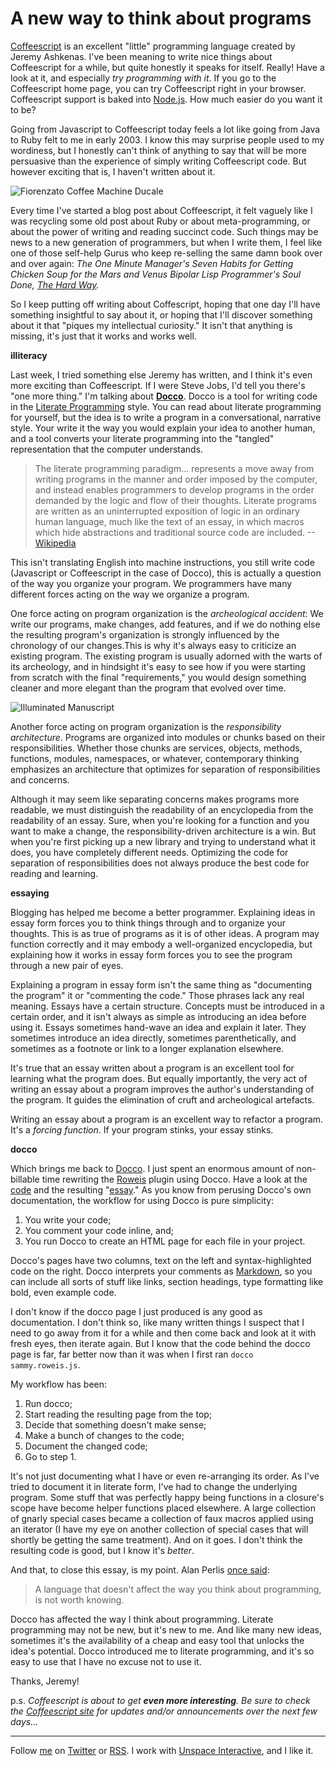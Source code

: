 A new way to think about programs
===

[Coffeescript][coffee] is an excellent "little" programming language created by Jeremy Ashkenas. I've been meaning to write nice things about Coffeescript for a while, but quite honestly it speaks for itself. Really! Have a look at it, and especially *try programming with it*. If you go to the Coffeescript home page, you can try Coffeescript right in your browser. Coffeescript support is baked into [Node.js][node]. How much easier do you want it to be?

Going from Javascript to Coffeescript today feels a lot like going from Java to Ruby felt to me in early 2003. I know this may surprise people used to my wordiness, but I honestly can't think of anything to say that will be more persuasive than the experience of simply writing Coffeescript code. But however exciting that is, I haven't written about it.

![Fiorenzato Coffee Machine Ducale](https://www.coffeeitalia.co.uk/prodimages/fiorenzato/professional/ducale/Ducale-fronte_300.jpg)

Every time I've started a blog post about Coffeescript, it felt vaguely like I was recycling some old post about Ruby or about meta-programming, or about the power of writing and reading succinct code. Such things may be news to a new generation of programmers, but when I write them, I feel like one of those self-help Gurus who keep re-selling the same damn book over and over again: *The One Minute Manager's Seven Habits for Getting Chicken Soup for the Mars and Venus Bipolar Lisp Programmer's Soul Done, [The Hard Way][lpthw].*

So I keep putting off writing about Coffescript, hoping that one day I'll have something insightful to say about it, or hoping that I'll discover something about it that "piques my intellectual curiosity." It isn't that anything is missing, it's just that it works and works well.

**illiteracy**

Last week, I tried something else Jeremy has written, and I think it's even more exciting than Coffeescript. If I were Steve Jobs, I'd tell you there's "one more thing." I'm talking about **[Docco][docco]**. Docco is a tool for writing code in the [Literate Programming][lp] style. You can read about literate programming for yourself, but the idea is to write a program in a conversational, narrative style. Your write it the way you would explain your idea to another human, and a tool converts your literate programming into the "tangled" representation that the computer understands.

> The literate programming paradigm... represents a move away from writing programs in the manner and order imposed by the computer, and instead enables programmers to develop programs in the order demanded by the logic and flow of their thoughts. Literate programs are written as an uninterrupted exposition of logic in an ordinary human language, much like the text of an essay, in which macros which hide abstractions and traditional source code are included. --[Wikipedia][lp]

This isn't translating English into machine instructions, you still write code (Javascript or Coffeescript in the case of Docco), this is actually a question of the way you organize your program. We programmers have many different forces acting on the way we organize a program.

One force acting on program organization is the *archeological accident*: We write our programs, make changes, add features, and if we do nothing else the resulting program's organization is strongly influenced by the chronology of our changes.This is why it's always easy to criticize an existing program. The existing program is usually adorned with the warts of its archeology, and in hindsight it's easy to see how if you were starting from scratch with the final "requirements," you would design something cleaner and more elegant than the program that evolved over time.

![Illuminated Manuscript](http://upload.wikimedia.org/wikipedia/commons/thumb/1/15/Meister_des_Mar%C3%A9chal_de_Boucicaut_001.jpg/370px-Meister_des_Mar%C3%A9chal_de_Boucicaut_001.jpg)

Another force acting on program organization is the *responsibility architecture*. Programs are organized into modules or chunks based on their responsibilities. Whether those chunks are services, objects, methods, functions, modules, namespaces, or whatever, contemporary thinking emphasizes an architecture that optimizes for separation of responsibilities and concerns.

Although it may seem like separating concerns makes programs more readable, we must distinguish the readability of an encyclopedia from the readability of an essay. Sure, when you're looking for a function and you want to make a change, the responsibility-driven architecture is a win. But when you're first picking up a new library and trying to understand what it does, you have completely different needs. Optimizing the code for separation of responsibilities does not always produce the best code for reading and learning.

**essaying**

Blogging has helped me become a better programmer. Explaining ideas in essay form forces you to think things through and to organize your thoughts. This is as true of programs as it is of other ideas. A program may function correctly and it may embody a well-organized encyclopedia, but explaining how it works in essay form forces you to see the program through a new pair of eyes.

Explaining a program in essay form isn't the same thing as "documenting the program" it or "commenting the code." Those phrases lack any real meaning. Essays have a certain structure. Concepts must be introduced in a certain order, and it isn't always as simple as introducing an idea before using it. Essays sometimes hand-wave an idea and explain it later. They sometimes introduce an idea directly, sometimes parenthetically, and sometimes as a footnote or link to a longer explanation elsewhere.

It's true that an essay written about a program is an excellent tool for learning what the program does. But equally importantly, the very act of writing an essay about a program improves the author's understanding of the program. It guides the elimination of cruft and archeological artefacts.

Writing an essay about a program is an excellent way to refactor a program. It's a *forcing function*. If your program stinks, your essay stinks.

**docco**

Which brings me back to [Docco][docco]. I just spent an enormous amount of non-billable time rewriting the [Roweis][roweis] plugin using Docco. Have a look at the [code][roweis_code] and the resulting "[essay][roweis_docco]." As you know from perusing Docco's own documentation, the workflow for using Docco is pure simplicity:

1. You write your code;
2. You comment your code inline, and;
3. You run Docco to create an HTML page for each file in your project.

Docco's pages have two columns, text on the left and syntax-highlighted code on the right. Docco interprets your comments as [Markdown][md], so you can include all sorts of stuff like links, section headings, type formatting like bold, even example code.

I don't know if the docco page I just produced is any good as documentation. I don't think so, like many written things I suspect that I need to go away from it for a while and then come back and look at it with fresh eyes, then iterate again. But I know that the code behind the docco page is far, far better now than it was when I first ran `docco sammy.roweis.js`.

My workflow has been:

1. Run docco;
2. Start reading the resulting page from the top;
3. Decide that something doesn't make sense;
4. Make a bunch of changes to the code;
5. Document the changed code;
6. Go to step 1.

It's not just documenting what I have or even re-arranging its order. As I've tried to document it in literate form, I've had to change the underlying program. Some stuff that was perfectly happy being functions in a closure's scope have become helper functions placed elsewhere. A large collection of gnarly special cases became a collection of faux macros applied using an iterator (I have my eye on another collection of special cases that will shortly be getting the same treatment). And on it goes. I don't think the resulting code is good, but I know it's *better*.

And that, to close this essay, is my point. Alan Perlis [once said][perlis]:

> A language that doesn't affect the way you think about programming, is not worth knowing.

Docco has affected the way I think about programming. Literate programming may not be new, but it's new to me. And like many new ideas, sometimes it's the availability of a cheap and easy tool that unlocks the idea's potential. Docco introduced me to literate programming, and it's so easy to use that I have no excuse not to use it.

Thanks, Jeremy!

p.s. *Coffeescript is about to get **even more interesting**. Be sure to check the [Coffeescript site][coffee] for updates and/or announcements over the next few days...*

---

Follow [me](http://reginald.braythwayt.com) on [Twitter](http://twitter.com/raganwald) or [RSS](http://feeds.feedburner.com/raganwald "raganwald's rss feed"). I work with [Unspace Interactive](http://unspace.ca), and I like it.

[coffee]: http://jashkenas.github.com/coffee-script/ "CoffeeScript"
[node]: http://nodejs.org/ "node.js"
[lpthw]: http://learnpythonthehardway.com/index
[docco]: http://jashkenas.github.com/docco/
[lp]: http://secure.wikimedia.org/wikipedia/en/wiki/Literate_programming
[roweis_code]: http://github.com/raganwald/Roweis/blob/master/lib/sammy.roweis.js
[roweis]: http://github.com/raganwald/Roweis
[roweis_docco]: http://raganwald.github.com/Roweis/
[md]: http://daringfireball.net/projects/markdown/ "Daring Fireball: Markdown"
[perlis]: http://www.cs.yale.edu/homes/perlis-alan/quotes.html